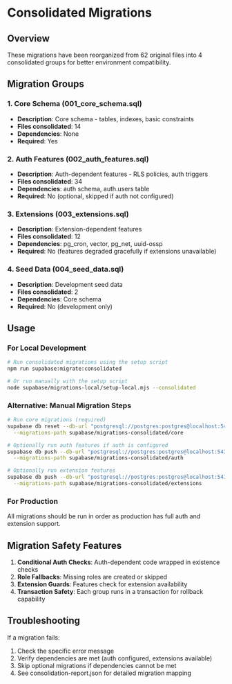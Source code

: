 # Consolidated Migrations

## Overview
These migrations have been reorganized from 62 original files into 4 consolidated groups for better environment compatibility.

## Migration Groups

### 1. Core Schema (001_core_schema.sql)
- **Description**: Core schema - tables, indexes, basic constraints
- **Files consolidated**: 14
- **Dependencies**: None
- **Required**: Yes

### 2. Auth Features (002_auth_features.sql)
- **Description**: Auth-dependent features - RLS policies, auth triggers
- **Files consolidated**: 34
- **Dependencies**: auth schema, auth.users table
- **Required**: No (optional, skipped if auth not configured)

### 3. Extensions (003_extensions.sql)
- **Description**: Extension-dependent features
- **Files consolidated**: 12
- **Dependencies**: pg_cron, vector, pg_net, uuid-ossp
- **Required**: No (features degraded gracefully if extensions unavailable)

### 4. Seed Data (004_seed_data.sql)
- **Description**: Development seed data
- **Files consolidated**: 2
- **Dependencies**: Core schema
- **Required**: No (development only)

## Usage

### For Local Development
```bash
# Run consolidated migrations using the setup script
npm run supabase:migrate:consolidated

# Or run manually with the setup script
node supabase/migrations-local/setup-local.mjs --consolidated
```

### Alternative: Manual Migration Steps
```bash
# Run core migrations (required)
supabase db reset --db-url "postgresql://postgres:postgres@localhost:54322/postgres" \
  --migrations-path supabase/migrations-consolidated/core

# Optionally run auth features if auth is configured
supabase db push --db-url "postgresql://postgres:postgres@localhost:54322/postgres" \
  --migrations-path supabase/migrations-consolidated/auth

# Optionally run extension features
supabase db push --db-url "postgresql://postgres:postgres@localhost:54322/postgres" \
  --migrations-path supabase/migrations-consolidated/extensions
```

### For Production
All migrations should be run in order as production has full auth and extension support.

## Migration Safety Features

1. **Conditional Auth Checks**: Auth-dependent code wrapped in existence checks
2. **Role Fallbacks**: Missing roles are created or skipped
3. **Extension Guards**: Features check for extension availability
4. **Transaction Safety**: Each group runs in a transaction for rollback capability

## Troubleshooting

If a migration fails:
1. Check the specific error message
2. Verify dependencies are met (auth configured, extensions available)
3. Skip optional migrations if dependencies cannot be met
4. See consolidation-report.json for detailed migration mapping
